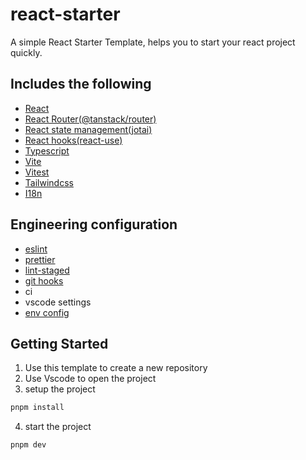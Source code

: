 # react-starter

A simple React Starter Template, helps you to start your react project quickly.

## Includes the following

- [React](https://react.dev/)
- [React Router(@tanstack/router)](https://github.com/TanStack/router)
- [React state management(jotai)](https://jotai.org/)
- [React hooks(react-use)](https://github.com/streamich/react-use)
- [Typescript](https://www.typescriptlang.org/)
- [Vite](https://vitejs.dev/guide/)
- [Vitest](https://vitest.dev/)
- [Tailwindcss](https://tailwindcss.com/)
- [I18n](https://www.i18next.com/)

## Engineering configuration

- [eslint](https://eslint.org/)
- [prettier](https://prettier.io/)
- [lint-staged](https://www.npmjs.com/package/lint-staged)
- [git hooks](https://git-scm.com/book/en/v2/Customizing-Git-Git-Hooks)
- ci
- vscode settings
- [env config](https://vitejs.dev/guide/env-and-mode.html#env-files)

## Getting Started

1. Use this template to create a new repository
2. Use Vscode to open the project
3. setup the project

```bash
pnpm install
```

4. start the project

```bash
pnpm dev
```
